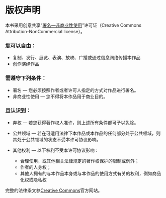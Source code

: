 # 版权声明

本书采用创意共享“[署名—非商业性使用](http://creativecommons.org/licenses/by-nc/3.0/deed.zh)”许可证（Creative Commons Attribution-NonCommercial license）。

### 您可以自由：

* 复制、发行、展览、表演、放映、广播或通过信息网络传播本作品
* 创作演绎作品

### 需遵守下列条件：

* 署名 — 您必须按照作者或者许可人指定的方式对作品进行署名。
* 非商业性使用 — 您不得将本作品用于商业目的。

### 且认识到：

* 弃权 — 若您获得著作权人准许，则上述所有条件都可予以免除。

* 公共领域 — 若在可适用法律下本作品或本作品的任何部分处于公共领域，则其处于公共领域的状态不受本许可协议影响。

* 其他权利 — 以下权利不受本许可协议影响：

	* 合理使用，或其他相关法律规定的著作权保护的限制或例外；
	* 作者的人身权；
	* 其他人拥有的与本作品本身或与本作品的使用方式有关的权利，例如商品化权或隐私权

完整的法律条文参[Creative Commons](http://creativecommons.org/licenses/by-nc/3.0/legalcode)官方网站。